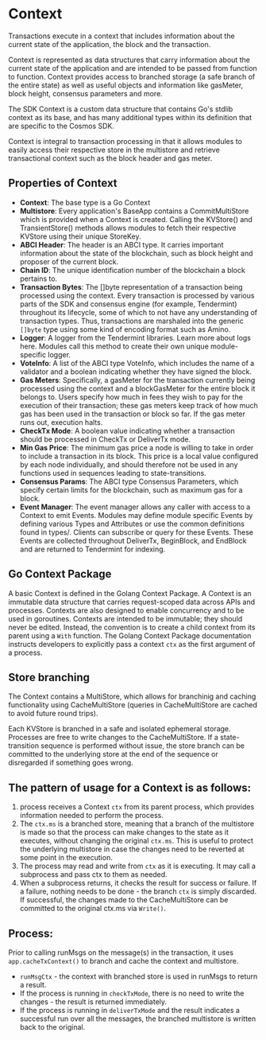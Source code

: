 # Context

Transactions execute in a context that includes information about the current state of the application, the block and the transaction. 

Context is represented as data structures that carry information about the current state of the application and are intended to be passed from function to function. Context provides access to branched storage (a safe branch of the entire state) as well as useful objects and information like gasMeter, block height, consensus parameters and more.

The SDK Context is a custom data structure that contains Go's stdlib context as its base, and has many additional types within its definition that are specific to the Cosmos SDK. 

Context is integral to transaction processing in that it allows modules to easily access their respective store in the multistore and retrieve transactional context such as the block header and gas meter.

## Properties of Context

* **Context**: The base type is a Go Context
* **Multistore**: Every application's BaseApp contains a CommitMultiStore which is provided when a Context is created. Calling the KVStore() and TransientStore() methods allows modules to fetch their respective KVStore using their unique StoreKey.
* **ABCI Header**: The header is an ABCI type. It carries important information about the state of the blockchain, such as block height and proposer of the current block.
* **Chain ID**: The unique identification number of the blockchain a block pertains to.
* **Transaction Bytes**: The []byte representation of a transaction being processed using the context. Every transaction is processed by various parts of the SDK and consensus engine (for example, Tendermint) throughout its lifecycle, some of which to not have any understanding of transaction types. Thus, transactions are marshaled into the generic `[]byte` type using some kind of encoding format such as Amino.
* **Logger**: A logger from the Tendermint libraries. Learn more about logs here. Modules call this method to create their own unique module-specific logger.
* **VoteInfo**: A list of the ABCI type VoteInfo, which includes the name of a validator and a boolean indicating whether they have signed the block.
* **Gas Meters**: Specifically, a gasMeter for the transaction currently being processed using the context and a blockGasMeter for the entire block it belongs to. Users specify how much in fees they wish to pay for the execution of their transaction; these gas meters keep track of how much gas has been used in the transaction or block so far. If the gas meter runs out, execution halts.
* **CheckTx Mode**: A boolean value indicating whether a transaction should be processed in CheckTx or DeliverTx mode.
* **Min Gas Price**: The minimum gas price a node is willing to take in order to include a transaction in its block. This price is a local value configured by each node individually, and should therefore not be used in any functions used in sequences leading to state-transitions.
* **Consensus Params**: The ABCI type Consensus Parameters, which specify certain limits for the blockchain, such as maximum gas for a block.
* **Event Manager**: The event manager allows any caller with access to a Context to emit Events. Modules may define module specific Events by defining various Types and Attributes or use the common definitions found in types/. Clients can subscribe or query for these Events. These Events are collected throughout DeliverTx, BeginBlock, and EndBlock and are returned to Tendermint for indexing. 

## Go Context Package

A basic Context is defined in the Golang Context Package. A Context is an immutable data structure that carries request-scoped data across APIs and processes. Contexts are also designed to enable concurrency and to be used in goroutines. Contexts are intended to be immutable; they should never be edited. Instead, the convention is to create a child context from its parent using a `With` function. The Golang Context Package documentation instructs developers to explicitly pass a context `ctx` as the first argument of a process.

## Store branching

The Context contains a MultiStore, which allows for branchinig and caching functionality using CacheMultiStore (queries in CacheMultiStore are cached to avoid future round trips). 

Each KVStore is branched in a safe and isolated ephemeral storage. Processes are free to write changes to the CacheMultiStore. If a state-transition sequence is performed without issue, the store branch can be committed to the underlying store at the end of the sequence or disregarded if something goes wrong. 

## The pattern of usage for a Context is as follows:

1. process receives a Context `ctx` from its parent process, which provides information needed to perform the process.
2. The `ctx.ms` is a branched store, meaning that a branch of the multistore is made so that the process can make changes to the state as it executes, without changing the original `ctx.ms`. This is useful to protect the underlying multistore in case the changes need to be reverted at some point in the execution.
3. The process may read and write from `ctx` as it is executing. It may call a subprocess and pass ctx to them as needed.
4. When a subprocess returns, it checks the result for success or failure. If a failure, nothing needs to be done - the branch `ctx` is simply discarded. If successful, the changes made to the CacheMultiStore can be committed to the original ctx.ms via `Write()`.

## Process: 

Prior to calling runMsgs on the message(s) in the transaction, it uses `app.cacheTxContext()` to branch and cache the context and multistore.

* `runMsgCtx` - the context with branched store is used in runMsgs to return a result.
* If the process is running in `checkTxMode`, there is no need to write the changes - the result is returned immediately.
* If the process is running in `deliverTxMode` and the result indicates a successful run over all the messages, the branched multistore is written back to the original.
